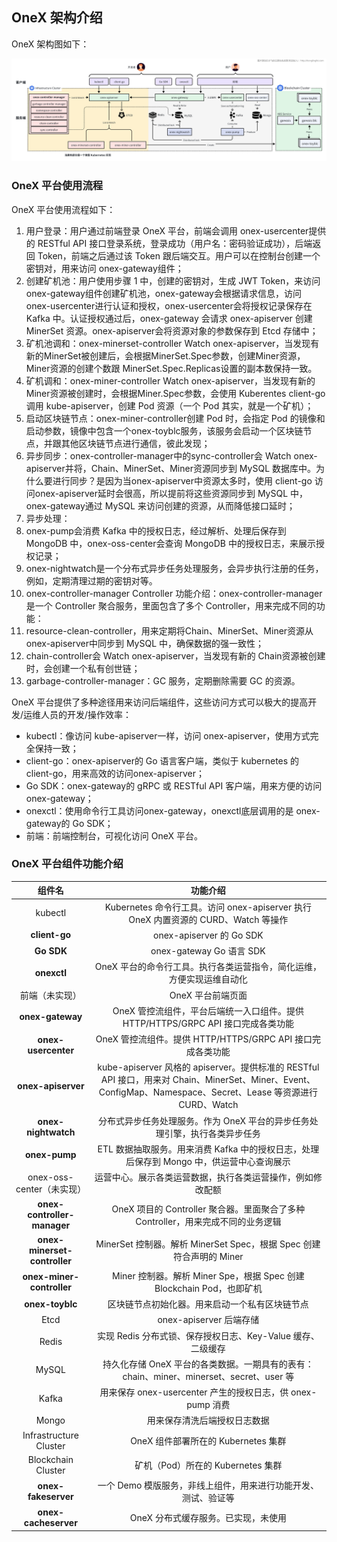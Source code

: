 ## OneX 架构介绍

OneX 架构图如下：

![OneX 架构图](../../images/onex-arch.png)


### OneX 平台使用流程

OneX 平台使用流程如下：
1. 用户登录：用户通过前端登录 OneX 平台，前端会调用 onex-usercenter提供的 RESTful API 接口登录系统，登录成功（用户名：密码验证成功），后端返回 Token，前端之后通过该 Token 跟后端交互。用户可以在控制台创建一个密钥对，用来访问 onex-gateway组件；
2. 创建矿机池：用户使用步骤 1 中，创建的密钥对，生成 JWT Token，来访问 onex-gateway组件创建矿机池，onex-gateway会根据请求信息，访问 onex-usercenter进行认证和授权，onex-usercenter会将授权记录保存在 Kafka 中。认证授权通过后，onex-gateway 会请求 onex-apiserver 创建 MinerSet 资源。onex-apiserver会将资源对象的参数保存到 Etcd 存储中；
3. 矿机池调和：onex-minerset-controller Watch onex-apiserver，当发现有新的MinerSet被创建后，会根据MinerSet.Spec参数，创建Miner资源，Miner资源的创建个数跟 MinerSet.Spec.Replicas设置的副本数保持一致。
4. 矿机调和：onex-miner-controller Watch onex-apiserver，当发现有新的Miner资源被创建时，会根据Miner.Spec参数，会使用 Kuberentes client-go 调用 kube-apiserver，创建 Pod 资源（一个 Pod 其实，就是一个矿机）；
5. 启动区块链节点：onex-miner-controller创建 Pod 时，会指定 Pod 的镜像和启动参数，镜像中包含一个onex-toyblc服务，该服务会启动一个区块链节点，并跟其他区块链节点进行通信，彼此发现；
6. 异步同步：onex-controller-manager中的sync-controller会 Watch onex-apiserver并将，Chain、MinerSet、Miner资源同步到 MySQL 数据库中。为什么要进行同步？是因为当onex-apiserver中资源太多时，使用 client-go 访问onex-apiserver延时会很高，所以提前将这些资源同步到 MySQL 中，onex-gateway通过 MySQL 来访问创建的资源，从而降低接口延时；
7. 异步处理：
  1. onex-pump会消费 Kafka 中的授权日志，经过解析、处理后保存到 MongoDB 中，onex-oss-center会查询 MongoDB 中的授权日志，来展示授权记录；
  2. onex-nightwatch是一个分布式异步任务处理服务，会异步执行注册的任务，例如，定期清理过期的密钥对等。
8. onex-controller-manager Controller 功能介绍：onex-controller-manager是一个 Controller 聚合服务，里面包含了多个 Controller，用来完成不同的功能：
  1. resource-clean-controller，用来定期将Chain、MinerSet、Miner资源从onex-apiserver中同步到 MySQL 中，确保数据的强一致性；
  2. chain-controller会 Watch onex-apiserver，当发现有新的 Chain资源被创建时，会创建一个私有创世链；
  3. garbage-controller-manager：GC 服务，定期删除需要 GC 的资源。

OneX 平台提供了多种途径用来访问后端组件，这些访问方式可以极大的提高开发/运维人员的开发/操作效率：
- kubectl：像访问 kube-apiserver一样，访问 onex-apiserver，使用方式完全保持一致；
- client-go：onex-apiserver的 Go 语言客户端，类似于 kubernetes 的 client-go，用来高效的访问onex-apiserver；
- Go SDK：onex-gateway的 gRPC 或 RESTful API 客户端，用来方便的访问 onex-gateway；
- onexctl：使用命令行工具访问onex-gateway，onexctl底层调用的是 onex-gateway的 Go SDK；
- 前端：前端控制台，可视化访问 OneX 平台。

### OneX 平台组件功能介绍

| 组件名 | 功能介绍 |
| :----: | :----: |
| kubectl | Kubernetes 命令行工具。访问 onex-apiserver 执行 OneX 内置资源的 CURD、Watch 等操作 |
| **client-go** | onex-apiserver 的 Go SDK |
| **Go SDK** | onex-gateway Go 语言 SDK |
| **onexctl** | OneX 平台的命令行工具。执行各类运营指令，简化运维，方便实现运维自动化 |
| 前端（未实现） | OneX 平台前端页面 |
| **onex-gateway** | OneX 管控流组件，平台后端统一入口组件。提供 HTTP/HTTPS/GRPC API 接口完成各类功能 |
| **onex-usercenter** | OneX 管控流组件。提供 HTTP/HTTPS/GRPC API 接口完成各类功能 |
| **onex-apiserver** | kube-apiserver 风格的 apiserver。提供标准的 RESTful API 接口，用来对 Chain、MinerSet、Miner、Event、ConfigMap、Namespace、Secret、Lease 等资源进行 CURD、Watch |
| **onex-nightwatch** | 分布式异步任务处理服务。作为 OneX 平台的异步任务处理引擎，执行各类异步任务 |
| **onex-pump** | ETL 数据抽取服务。用来消费 Kafka 中的授权日志，处理后保存到 Mongo 中，供运营中心查询展示 |
| onex-oss-center（未实现） | 运营中心。展示各类运营数据，执行各类运营操作，例如修改配额 |
| **onex-controller-manager** | OneX 项目的 Controller 聚合器。里面聚合了多种 Controller，用来完成不同的业务逻辑 |
| **onex-minerset-controller** | MinerSet 控制器。解析 MinerSet Spec，根据 Spec 创建符合声明的 Miner |
| **onex-miner-controller** | Miner 控制器。解析 Miner Spe，根据 Spec 创建 Blockchain Pod，也即矿机 |
| **onex-toyblc** | 区块链节点初始化器。用来启动一个私有区块链节点 |
| Etcd | onex-apiserver 后端存储 |
| Redis | 实现 Redis 分布式锁、保存授权日志、Key-Value 缓存、二级缓存 | 
| MySQL | 持久化存储 OneX 平台的各类数据。一期具有的表有：chain、miner、minerset、secret、user 等 |
| Kafka | 用来保存 onex-usercenter 产生的授权日志，供 onex-pump 消费 |
| Mongo | 用来保存清洗后端授权日志数据 |
| Infrastructure Cluster | OneX 组件部署所在的 Kubernetes 集群 |
| Blockchain Cluster | 矿机（Pod）所在的 Kubernetes 集群 |
| **onex-fakeserver** | 一个 Demo 模版服务，非线上组件，用来进行功能开发、测试、验证等 |
| **onex-cacheserver** | OneX 分布式缓存服务。已实现，未使用 |

